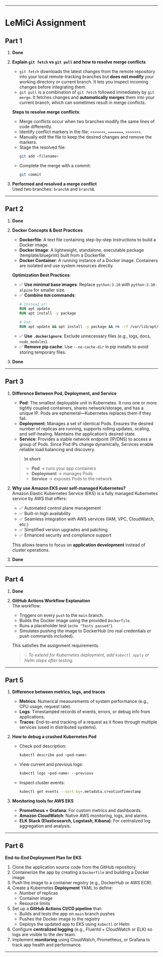 
---

# LeMiCi Assignment

## Part 1

1. **Done**

2. **Explain `git fetch` vs `git pull` and how to resolve merge conflicts**  
   - `git fetch` downloads the latest changes from the remote repository into your local remote-tracking branches but **does not modify** your working directory or current branch. It lets you inspect incoming changes before integrating them.  
   - `git pull` is a combination of `git fetch` followed immediately by `git merge`. It fetches changes and **automatically merges** them into your current branch, which can sometimes result in merge conflicts.

   **Steps to resolve merge conflicts**:  
   - Merge conflicts occur when two branches modify the same lines of code differently.  
   - Identify conflict markers in the file: `<<<<<<<`, `=======`, `>>>>>>>`.  
   - Manually edit the file to keep the desired changes and remove the markers.  
   - Stage the resolved file:  
     ```bash
     git add <filename>
     ```  
   - Complete the merge with a commit:  
     ```bash
     git commit
     ```

3. **Performed and resolved a merge conflict**  
   Used two branches: `branchA` and `branchB`.

---

## Part 2

1. **Done**

2. **Docker Concepts & Best Practices**  
   - **Dockerfile**: A text file containing step-by-step instructions to build a Docker image.  
   - **Docker Image**: A lightweight, standalone, executable package (template/blueprint) built from a Dockerfile.  
   - **Docker Container**: A running instance of a Docker image. Containers are isolated and use system resources directly.

   **Optimization Best Practices**:  
   - ✅ **Use minimal base images**: Replace `python:3.10` with `python:3.10-alpine` for smaller size.  
   - ✅ **Combine `RUN` commands**:  
     ```dockerfile
     # Instead of:
     RUN apt update
     RUN apt install -y package

     # Use:
     RUN apt update && apt install -y package && rm -rf /var/lib/apt/lists/*
     ```  
   - ✅ **Use `.dockerignore`**: Exclude unnecessary files (e.g., logs, docs, `node_modules`).  
   - ✅ **Remove pip cache**: Use `--no-cache-dir` in pip installs to avoid storing temporary files.

3. **Done**

---

## Part 3

1. **Difference Between Pod, Deployment, and Service**  
   - **Pod**: The smallest deployable unit in Kubernetes. It runs one or more tightly coupled containers, shares network/storage, and has a unique IP. Pods are ephemeral—Kubernetes replaces them if they fail.  
   - **Deployment**: Manages a set of identical Pods. Ensures the desired number of replicas are running, supports rolling updates, scaling, and self-healing. Maintains the application’s desired state.  
   - **Service**: Provides a stable network endpoint (IP/DNS) to access a group of Pods. Since Pod IPs change dynamically, Services enable reliable load balancing and discovery.

   > **In short**:  
   > - **Pod** → runs your app containers  
   > - **Deployment** → manages Pods  
   > - **Service** → exposes Pods to the network

2. **Why use Amazon EKS over self-managed Kubernetes?**  
   Amazon Elastic Kubernetes Service (EKS) is a fully managed Kubernetes service by AWS that offers:  
   - ✅ Automated control plane management  
   - ✅ Built-in high availability  
   - ✅ Seamless integration with AWS services (IAM, VPC, CloudWatch, etc.)  
   - ✅ Simplified version upgrades and patching  
   - ✅ Enhanced security and compliance support  

   This allows teams to focus on **application development** instead of cluster operations.

3. **Done**

---

## Part 4

1. **Done**

2. **GitHub Actions Workflow Explanation**  
   The workflow:  
   - Triggers on every `push` to the `main` branch.  
   - Builds the Docker image using the provided `Dockerfile`.  
   - Runs a placeholder test (`echo "Tests passed"`).  
   - Simulates pushing the image to DockerHub (no real credentials or push commands included).  

   This satisfies the assignment requirements.  
   > 💡 *To extend for Kubernetes deployment, add `kubectl apply` or Helm steps after testing.*

---

## Part 5

1. **Difference between metrics, logs, and traces**  
   - **Metrics**: Numerical measurements of system performance (e.g., CPU usage, request rate).  
   - **Logs**: Timestamped records of events, errors, or debug info from applications.  
   - **Traces**: End-to-end tracking of a request as it flows through multiple services (used in distributed systems).

2. **How to debug a crashed Kubernetes Pod**  
   - Check pod description:  
     ```bash
     kubectl describe pod <pod-name>
     ```  
   - View current and previous logs:  
     ```bash
     kubectl logs <pod-name> --previous
     ```  
   - Inspect cluster events:  
     ```bash
     kubectl get events --sort-by=.metadata.creationTimestamp
     ```

3. **Monitoring tools for AWS EKS**  
   - **Prometheus + Grafana**: For custom metrics and dashboards.  
   - **Amazon CloudWatch**: Native AWS monitoring, logs, and alarms.  
   - **ELK Stack (Elasticsearch, Logstash, Kibana)**: For centralized log aggregation and analysis.

---

## Part 6

**End-to-End Deployment Plan for EKS**

1. Clone the application source code from the GitHub repository.  
2. Containerize the app by creating a `Dockerfile` and building a Docker image.  
3. Push the image to a container registry (e.g., DockerHub or AWS ECR).  
4. Create a Kubernetes **Deployment** YAML to define:  
   - Number of replicas  
   - Container image  
   - Resource limits  
5. Set up a **GitHub Actions CI/CD pipeline** that:  
   - Builds and tests the app on `main` branch pushes  
   - Pushes the Docker image to the registry  
   - Deploys the updated app to EKS using `kubectl` or Helm  
6. Configure **centralized logging** (e.g., Fluentd + CloudWatch or ELK) so logs are visible to the dev team.  
7. Implement **monitoring** using CloudWatch, Prometheus, or Grafana to track app health and performance.

--- 
